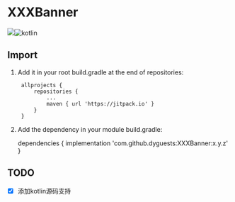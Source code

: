 # XXXBanner

[![](https://jitpack.io/v/dyguests/XXXBanner.svg)](https://jitpack.io/#dyguests/XXXBanner)![kotlin](https://img.shields.io/badge/language-kotlin-brightgreen.svg)
  
  
## Import

1. Add it in your root build.gradle at the end of repositories:

        allprojects {
            repositories {
                ...
                maven { url 'https://jitpack.io' }
            }
        }

2. Add the dependency in your module build.gradle:

	dependencies {
	        implementation 'com.github.dyguests:XXXBanner:x.y.z'
	}

## TODO

- [x] 添加kotlin源码支持